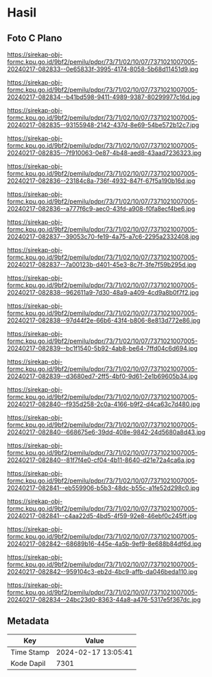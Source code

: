 # Hasil

## Foto C Plano

https://sirekap-obj-formc.kpu.go.id/9bf2/pemilu/pdpr/73/71/02/10/07/7371021007005-20240217-082833--0e65833f-3995-4174-8058-5b68d11451d9.jpg

https://sirekap-obj-formc.kpu.go.id/9bf2/pemilu/pdpr/73/71/02/10/07/7371021007005-20240217-082834--b41bd598-9411-4989-9387-80299977c16d.jpg

https://sirekap-obj-formc.kpu.go.id/9bf2/pemilu/pdpr/73/71/02/10/07/7371021007005-20240217-082835--93155948-2142-437d-8e69-54be572b12c7.jpg

https://sirekap-obj-formc.kpu.go.id/9bf2/pemilu/pdpr/73/71/02/10/07/7371021007005-20240217-082835--7f910063-0e87-4b48-aed8-43aad7236323.jpg

https://sirekap-obj-formc.kpu.go.id/9bf2/pemilu/pdpr/73/71/02/10/07/7371021007005-20240217-082836--23184c8a-736f-4932-847f-67f5a190b16d.jpg

https://sirekap-obj-formc.kpu.go.id/9bf2/pemilu/pdpr/73/71/02/10/07/7371021007005-20240217-082836--a777f6c9-aec0-43fd-a908-f0fa8ecf4be6.jpg

https://sirekap-obj-formc.kpu.go.id/9bf2/pemilu/pdpr/73/71/02/10/07/7371021007005-20240217-082837--39053c70-fe19-4a75-a7c6-2295a2332408.jpg

https://sirekap-obj-formc.kpu.go.id/9bf2/pemilu/pdpr/73/71/02/10/07/7371021007005-20240217-082837--7a00123b-d401-45e3-8c7f-3fe7f59b295d.jpg

https://sirekap-obj-formc.kpu.go.id/9bf2/pemilu/pdpr/73/71/02/10/07/7371021007005-20240217-082838--962611a9-7d30-48a9-a409-4cd9a8b0f7f2.jpg

https://sirekap-obj-formc.kpu.go.id/9bf2/pemilu/pdpr/73/71/02/10/07/7371021007005-20240217-082838--97d44f2e-66b6-43f4-b806-8e813d772e86.jpg

https://sirekap-obj-formc.kpu.go.id/9bf2/pemilu/pdpr/73/71/02/10/07/7371021007005-20240217-082839--bc1f1540-5b92-4ab8-be64-7ffd04c6d694.jpg

https://sirekap-obj-formc.kpu.go.id/9bf2/pemilu/pdpr/73/71/02/10/07/7371021007005-20240217-082839--d3680ed7-2ff5-4bf0-9d61-2e1b69605b34.jpg

https://sirekap-obj-formc.kpu.go.id/9bf2/pemilu/pdpr/73/71/02/10/07/7371021007005-20240217-082840--f935d258-2c0a-4166-b9f2-d4ca63c7d480.jpg

https://sirekap-obj-formc.kpu.go.id/9bf2/pemilu/pdpr/73/71/02/10/07/7371021007005-20240217-082840--668675e6-39dd-408e-9842-24d5680a8d43.jpg

https://sirekap-obj-formc.kpu.go.id/9bf2/pemilu/pdpr/73/71/02/10/07/7371021007005-20240217-082840--81f7f4e0-cf04-4b11-8640-d21e72a4ca6a.jpg

https://sirekap-obj-formc.kpu.go.id/9bf2/pemilu/pdpr/73/71/02/10/07/7371021007005-20240217-082841--eb559906-b5b3-48dc-b55c-a1fe52d298c0.jpg

https://sirekap-obj-formc.kpu.go.id/9bf2/pemilu/pdpr/73/71/02/10/07/7371021007005-20240217-082841--c4aa22d5-4bd5-4f59-92e8-46ebf0c245ff.jpg

https://sirekap-obj-formc.kpu.go.id/9bf2/pemilu/pdpr/73/71/02/10/07/7371021007005-20240217-082842--68689b16-445e-4a5b-9ef9-8e688b84df6d.jpg

https://sirekap-obj-formc.kpu.go.id/9bf2/pemilu/pdpr/73/71/02/10/07/7371021007005-20240217-082842--959104c3-eb2d-4bc9-affb-da046beda110.jpg

https://sirekap-obj-formc.kpu.go.id/9bf2/pemilu/pdpr/73/71/02/10/07/7371021007005-20240217-082834--24bc23d0-8363-44a8-a476-5317e5f367dc.jpg


## Metadata

| Key        | Value               |
| ---------- | ------------------- |
| Time Stamp | 2024-02-17 13:05:41 |
| Kode Dapil | 7301                |



